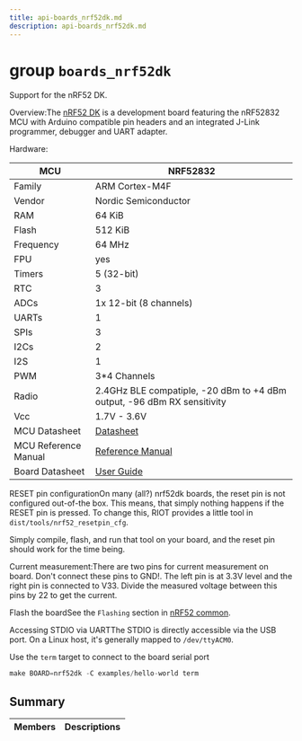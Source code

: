 ```yaml
---
title: api-boards_nrf52dk.md
description: api-boards_nrf52dk.md
---
```

# group `boards_nrf52dk` 

Support for the nRF52 DK.

Overview:The [nRF52 DK](https://www.nordicsemi.com/Products/Development-hardware/nRF52-DK) is a development board featuring the nRF52832 MCU with Arduino compatible pin headers and an integrated J-Link programmer, debugger and UART adapter.

Hardware:

MCU   |NRF52832
--------- | ---------
Family   |ARM Cortex-M4F
Vendor   |Nordic Semiconductor
RAM   |64 KiB
Flash   |512 KiB
Frequency   |64 MHz
FPU   |yes
Timers   |5 (32-bit)
RTC   |3
ADCs   |1x 12-bit (8 channels)
UARTs   |1
SPIs   |3
I2Cs   |2
I2S   |1
PWM   |3*4 Channels
Radio   |2.4GHz BLE compatiple, -20 dBm to +4 dBm output, -96 dBm RX sensitivity
Vcc   |1.7V - 3.6V
MCU Datasheet   |[Datasheet](https://www.nordicsemi.com/eng/Products/Bluetooth-low-energy/nRF52832)
MCU Reference Manual   |[Reference Manual](https://infocenter.nordicsemi.com/pdf/nRF52832_PS_v1.4.pdf)
Board Datasheet   |[User Guide](https://infocenter.nordicsemi.com/pdf/nRF52_DK_User_Guide_v1.3.1.pdf)

RESET pin configurationOn many (all?) nrf52dk boards, the reset pin is not configured out-of-the box. This means, that simply nothing happens if the RESET pin is pressed. To change this, RIOT provides a little tool in `dist/tools/nrf52_resetpin_cfg`.

Simply compile, flash, and run that tool on your board, and the reset pin should work for the time being.

Current measurement:There are two pins for current measurement on board. Don't connect these pins to GND!. The left pin is at 3.3V level and the right pin is connected to V33. Divide the measured voltage between this pins by 22 to get the current.

Flash the boardSee the `Flashing` section in [nRF52 common](./doc/starlight-docs/src/content/docs/apidoc/api-undefined.md#group__boards__common__nrf52).

Accessing STDIO via UARTThe STDIO is directly accessible via the USB port. On a Linux host, it's generally mapped to `/dev/ttyACM0`.

Use the `term` target to connect to the board serial port
```cpp
make BOARD=nrf52dk -C examples/hello-world term
```

## Summary

 Members                        | Descriptions                                
--------------------------------|---------------------------------------------

